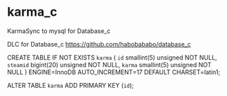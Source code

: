 # karma_c
KarmaSync to mysql for Database_c

DLC for Database_c https://github.com/habobababo/database_c



CREATE TABLE IF NOT EXISTS `karma` (
`id` smallint(5) unsigned NOT NULL,
  `steamid` bigint(20) unsigned NOT NULL,
  `karma` smallint(5) unsigned NOT NULL
) ENGINE=InnoDB AUTO_INCREMENT=17 DEFAULT CHARSET=latin1;

ALTER TABLE `karma`
 ADD PRIMARY KEY (`id`);
